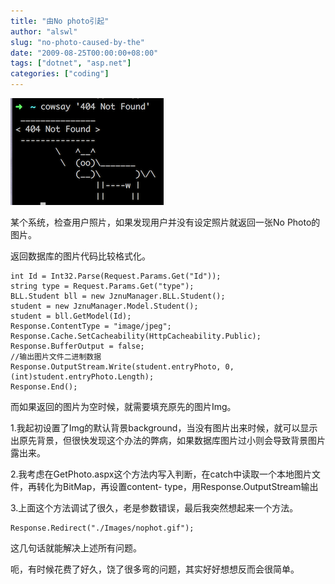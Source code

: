 ```yaml
---
title: "由No photo引起"
author: "alswl"
slug: "no-photo-caused-by-the"
date: "2009-08-25T00:00:00+08:00"
tags: ["dotnet", "asp.net"]
categories: ["coding"]
---
```


![image](../../static/images/upload_dropbox/201612/404.png)

某个系统，检查用户照片，如果发现用户并没有设定照片就返回一张No Photo的图片。

返回数据库的图片代码比较格式化。

    
    
    int Id = Int32.Parse(Request.Params.Get("Id"));
    string type = Request.Params.Get("type");
    BLL.Student bll = new JznuManager.BLL.Student();
    student = new JznuManager.Model.Student();
    student = bll.GetModel(Id);
    Response.ContentType = "image/jpeg";
    Response.Cache.SetCacheability(HttpCacheability.Public);
    Response.BufferOutput = false;
    //输出图片文件二进制数据
    Response.OutputStream.Write(student.entryPhoto, 0, (int)student.entryPhoto.Length);
    Response.End();

而如果返回的图片为空时候，就需要填充原先的图片Img。

1.我起初设置了Img的默认背景background，当没有图片出来时候，就可以显示出原先背景，但很快发现这个办法的弊病，如果数据库图片过小则会导致背景图片
露出来。

2.我考虑在GetPhoto.aspx这个方法内写入判断，在catch中读取一个本地图片文件，再转化为BitMap，再设置content-
type，用Response.OutputStream输出

3.上面这个方法调试了很久，老是参数错误，最后我突然想起来一个方法。

    
    
```
Response.Redirect("./Images/nophot.gif");
```

这几句话就能解决上述所有问题。

呃，有时候花费了好久，饶了很多弯的问题，其实好好想想反而会很简单。

